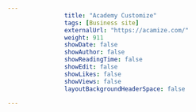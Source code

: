---
                title: "Academy Customize"
                tags: [Business site]
                externalUrl: "https://acamize.com/"
                weight: 911
                showDate: false
                showAuthor: false
                showReadingTime: false
                showEdit: false
                showLikes: false
                showViews: false
                layoutBackgroundHeaderSpace: false
                ---

